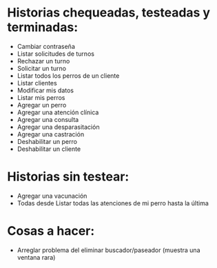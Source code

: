 # Historias chequeadas, testeadas y terminadas:

-   Cambiar contraseña
-   Listar solicitudes de turnos
-   Rechazar un turno
-   Solicitar un turno
-   Listar todos los perros de un cliente
-   Listar clientes
-   Modificar mis datos
-   Listar mis perros
-   Agregar un perro
-   Agregar una atención clínica
-   Agregar una consulta
-   Agregar una desparasitación
-   Agregar una castración
-   Deshabilitar un perro
-   Deshabilitar un cliente

# Historias sin testear:

-   Agregar una vacunación
-   Todas desde Listar todas las atenciones de mi perro hasta la última

# Cosas a hacer:

-   Arreglar problema del eliminar buscador/paseador (muestra una ventana rara)
